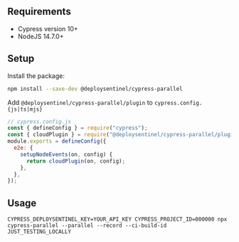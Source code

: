 ## Requirements
- Cypress version 10+
- NodeJS 14.7.0+

## Setup
Install the package:
```bash
npm install --save-dev @deploysentinel/cypress-parallel
```

Add `@deploysentinel/cypress-parallel/plugin` to `cypress.config.{js|ts|mjs}`
```js
// cypress.config.js
const { defineConfig } = require("cypress");
const { cloudPlugin } = require("@deploysentinel/cypress-parallel/plugin");
module.exports = defineConfig({
  e2e: {
    setupNodeEvents(on, config) {
      return cloudPlugin(on, config);
    },
  },
});
```

## Usage
```
CYPRESS_DEPLOYSENTINEL_KEY=YOUR_API_KEY CYPRESS_PROJECT_ID=000000 npx cypress-parallel --parallel --record --ci-build-id JUST_TESTING_LOCALLY
```
